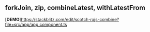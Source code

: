 ## forkJoin, zip, combineLatest, withLatestFrom

[**DEMO**]https://stackblitz.com/edit/scotch-rxjs-combine?file=src/app/app.component.ts 